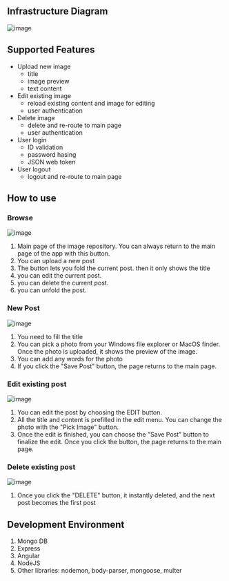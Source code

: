## Infrastructure Diagram
![image](https://user-images.githubusercontent.com/56165279/117686392-d1e24b00-b184-11eb-8bf6-f4e6b382a2bd.png)

## Supported Features 
+ Upload new image
  - title
  - image preview
  - text content
+ Edit existing image
  - reload existing content and image for editing
  - user authentication 
+ Delete image
  - delete and re-route to main page
  - user authentication 
+ User login
  - ID validation
  - password hasing
  - JSON web token
+ User logout
  - logout and re-route to main page

## How to use

### Browse
![image](https://user-images.githubusercontent.com/56165279/117686352-c7c04c80-b184-11eb-8826-c21986af3471.png)
  
1. Main page of the image repository. You can always return to the main page of the app with this button.
1. You can upload a new post
1. The button lets you fold the current post. then it only shows the title
1. you can edit the current post.
1. you can delete the current post. 
1. you can unfold the post.

### New Post
![image](https://user-images.githubusercontent.com/56165279/117688252-99dc0780-b186-11eb-8721-6565f0ef99de.png)

1. You need to fill the title
1. You can pick a photo from your Windows file explorer or MacOS finder. Once the photo is uploaded, it shows the preview of the image.
1. You can add any words for the photo
1. If you click the "Save Post" button, the page returns to the main page.

### Edit existing post

![image](https://user-images.githubusercontent.com/56165279/117689845-2affae00-b188-11eb-84d8-9794b4bb7cb9.png)

1. You can edit the post by choosing the EDIT button.
2. All the title and content is prefilled in the edit menu. You can change the photo with the "Pick Image" button.
3. Once the edit is finished, you can choose the "Save Post" button to finalize the edit. Once you click the button, the page returns to the main page.

### Delete existing post

![image](https://user-images.githubusercontent.com/56165279/117690854-4a4b0b00-b189-11eb-9d59-d8a7fdf3eb11.png)

1. Once you click the "DELETE" button, it instantly deleted, and the next post becomes the first post 

## Development Environment
1. Mongo DB
1. Express
1. Angular
1. NodeJS
1. Other libraries: nodemon, body-parser, mongoose, multer

